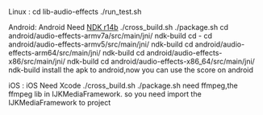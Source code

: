 

Linux  :
    cd lib-audio-effects
    ./run_test.sh

Android:
    Android Need [NDK r14b](https://dl.google.com/android/repository/android-ndk-r14b-linux-x86_64.zip)
    ./cross_build.sh
    ./package.sh
    cd android/audio-effects-armv7a/src/main/jni/
    ndk-build
    cd -
    cd android/audio-effects-armv5/src/main/jni/
    ndk-build
    cd android/audio-effects-arm64/src/main/jni/
    ndk-build
    cd android/audio-effects-x86/src/main/jni/
    ndk-build
    cd android/audio-effects-x86_64/src/main/jni/
    ndk-build
    install the apk to android,now you can use the score on android

iOS   :
    iOS Need Xcode
    ./cross_build.sh
    ./package.sh
    need ffmpeg,the ffmpeg lib in IJKMediaFramework. so you need import the IJKMediaFramework to project
